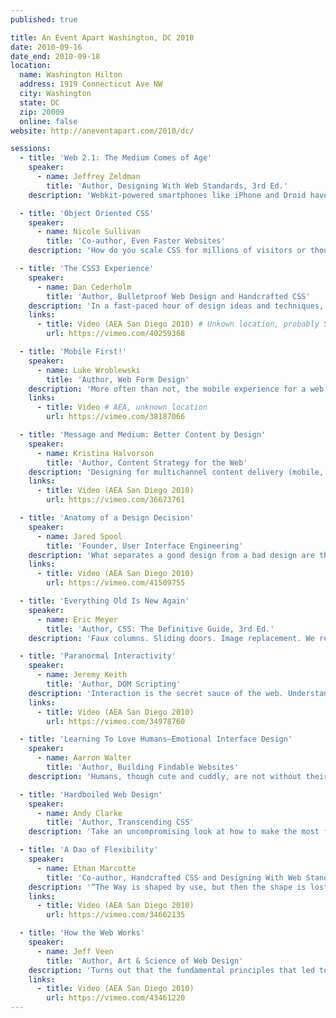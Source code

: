 ```yaml
---
published: true

title: An Event Apart Washington, DC 2010
date: 2010-09-16
date_end: 2010-09-18
location:
  name: Washington Hilton
  address: 1919 Connecticut Ave NW
  city: Washington
  state: DC
  zip: 20009
  online: false
website: http://aneventapart.com/2010/dc/

sessions:
  - title: 'Web 2.1: The Medium Comes of Age'
    speaker:
      - name: Jeffrey Zeldman
        title: 'Author, Designing With Web Standards, 3rd Ed.'
    description: 'Webkit-powered smartphones like iPhone and Droid have come along at precisely the moment when HTML5, CSS3, and web fonts are ready for action; when standards-based web development is no longer relegated to the fringe; and when web designers, no longer content to merely decorate screens, are crafting provocative, multi-platform experiences powered by research, strategy, and years of social media know-how. Zeldman kicks off AEA by studying the thinking and inventions that led to the web, and showing why we stand at the dawn of a newer, more mature, more ubiquitous web, powered by standards.'

  - title: 'Object Oriented CSS'
    speaker:
      - name: Nicole Sullivan
        title: 'Co-author, Even Faster Websites'
    description: 'How do you scale CSS for millions of visitors or thousands of pages? What happens to the size of your CSS file as more pages and modules are added? The answer, for most sites, is that it grows out of control and becomes an unmaintainable tangle of spaghetti code. Object Oriented CSS allows you to write fast, maintainable, standards-based front-end code. It adds much needed predictability to CSS so that even beginners can create beautiful websites. OOCSS is not a framework or a tool (though in this session Nicole will demo both); it is a better, saner way to write and maintain style sheets.'

  - title: 'The CSS3 Experience'
    speaker:
      - name: Dan Cederholm
        title: 'Author, Bulletproof Web Design and Handcrafted CSS'
    description: 'In a fast-paced hour of design ideas and techniques, learn how advanced CSS and CSS3 can add richness to your site’s experience layer, and discover the role CSS3 can play in enhancing interactivity.'
    links:
      - title: Video (AEA San Diego 2010) # Unkown location, probably San Diego
        url: https://vimeo.com/40259368

  - title: 'Mobile First!'
    speaker:
      - name: Luke Wroblewski
        title: 'Author, Web Form Design'
    description: 'More often than not, the mobile experience for a web application or site is designed and built after the PC version is complete. Learn the three reasons web applications should be designed for mobile first instead: mobile is exploding; mobile forces you to focus; and mobile extends your capabilities.'
    links:
      - title: Video # AEA, unknown location
        url: https://vimeo.com/38187066

  - title: 'Message and Medium: Better Content by Design'
    speaker:
      - name: Kristina Halvorson
        title: 'Author, Content Strategy for the Web'
    description: 'Designing for multichannel content delivery (mobile, anyone?) means an entirely new set of considerations and challenges for web professionals everywhere. Unfortunately for content creators, it’s nearly impossible to predict whether their writing will maintain impact and readability across each and every platform. But forget about the medium for a minute; it’s the message that matters most. We’ll learn how to identify your key business messages, how they inform your content strategy, and how they impact multi-channel content development and design.'
    links:
      - title: Video (AEA San Diego 2010)
        url: https://vimeo.com/36673761

  - title: 'Anatomy of a Design Decision'
    speaker:
      - name: Jared Spool
        title: 'Founder, User Interface Engineering'
    description: 'What separates a good design from a bad design are the decisions that the designer made. Jared will explore the five styles of design decisions, showing you when gut instinct produces the right results and when designers need to look to more user-focused research.'
    links:
      - title: Video (AEA San Diego 2010)
        url: https://vimeo.com/41509755

  - title: 'Everything Old Is New Again'
    speaker:
      - name: Eric Meyer
        title: 'Author, CSS: The Definitive Guide, 3rd Ed.'
    description: 'Faux columns. Sliding doors. Image replacement. We rely on these techniques on a near-daily basis, but how will they be affected by the expanding vocabulary of CSS3? Will they be reworked, slimmed down, or abandoned altogether? An Event Apart cofounder and CSS mastermind Eric Meyer pulls some old standbys out of the toolbox and applies the capabilites of CSS3 to see how they can be made leaner, meaner, and more powerful.'

  - title: 'Paranormal Interactivity'
    speaker:
      - name: Jeremy Keith
        title: 'Author, DOM Scripting'
    description: 'Interaction is the secret sauce of the web. Understanding interaction is key to understanding the web as its own medium—it’s not print, it’s not television, and it’s certainly not the desktop. Find out how to wield HTML, CSS, and JavaScript to craft experiences that are native to the web.'
    links:
      - title: Video (AEA San Diego 2010)
        url: https://vimeo.com/34978760

  - title: 'Learning To Love Humans—Emotional Interface Design'
    speaker:
      - name: Aarron Walter
        title: 'Author, Building Findable Websites'
    description: 'Humans, though cute and cuddly, are not without their flaws, which makes it a challenge to design for them. By understanding how the wet, mushy processor works in these hairy little devils, you can design interfaces and web experiences that will have them hopelessly devoted to your brand.	Aarron will introduce you to the emotional usability principle—a design axiom that identifies a strong connection between human emotion and perceived usability. Through real-world examples, you’ll learn practical interface design techniques that will make your sites and applications more engaging to the humans they serve.'

  - title: 'Hardboiled Web Design'
    speaker:
      - name: Andy Clarke
        title: 'Author, Transcending CSS'
    description: 'Take an uncompromising look at how to make the most from modern design tools and browsers, up-to-date techniques and processes. In this practical, design-focused talk, Andy will discuss the “how” as well as the “why,” and challenge your preconceptions to help you make better work for the web. Learn the most modern, forward-moving, and sometimes experimental CSS techniques, and why a forward looking approach to CSS will pay real dividends.'

  - title: 'A Dao of Flexibility'
    speaker:
      - name: Ethan Marcotte
        title: 'Co-author, Handcrafted CSS and Designing With Web Standards, 3rd Edition'
    description: '“The Way is shaped by use, but then the shape is lost.” Our sites are accessed by an increasing array of devices and browsers, and our users deserve a quality experience no matter how large (or small) their display. Are our designs ready? Explore sites that think beyond the desktop and have successfully adapted to their users’ habits. Ethan will also discuss how bring an extra level of craftsmanship to our page layouts, and revisit popular CSS techniques in this ever-changing environment.'
    links:
      - title: Video (AEA San Diego 2010)
        url: https://vimeo.com/34662135

  - title: 'How the Web Works'
    speaker:
      - name: Jeff Veen
        title: 'Author, Art & Science of Web Design'
    description: 'Turns out that the fundamental principles that led to the success of the web will lead you there, too. Drawing on 15 years of web design and development experience, Jeff will take you on a guided tour of what makes things work on this amazing platform we’re all building together. You’ll learn how to stop selling ice, why web browsers work the way they do, and where Rupert Murdoch can put his business model.'
    links:
      - title: Video (AEA San Diego 2010)
        url: https://vimeo.com/43461220
---
```

